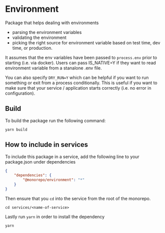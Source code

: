 # Environment

Package that helps dealing with environments

-   parsing the environment variables
-   validating the environment
-   picking the right source for environment variable based on test time, dev time, or production.

It assumes that the env variables have been passed to `process.env` prior to starting (i.e. via docker). Users can pass IS_NATIVE=Y if they want to read environment variable from a stanalone .env file.

You can also specify `DRY_RUN=Y` which can be helpful if you want to run something or exit from a process conditionally. This is useful if you want to make sure that your service / application starts correctly (i.e. no error in configuration).

## Build

To build the package run the following command:

```shell
yarn build
```

## How to include in services

To include this package in a service, add the following line to your package.json under dependencies

```json
{
	"dependencies": {
		"@monorepo/environment": "*"
	}
}
```

Then ensure that you `cd` into the service from the root of the monorepo.

```shell
cd services/<name-of-service>
```

Lastly run `yarn` in order to install the dependency

```shell
yarn
```
